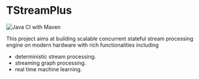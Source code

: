 # TStreamPlus

![Java CI with Maven](https://github.com/ShuhaoZhangTony/TStreamPlus/workflows/Java%20CI%20with%20Maven/badge.svg?branch=master)

This project aims at building scalable concurrent stateful stream processing engine on modern hardware with rich
functionalities including

- deterministic stream processing.
- streaming graph processing.
- real time machine learning.
